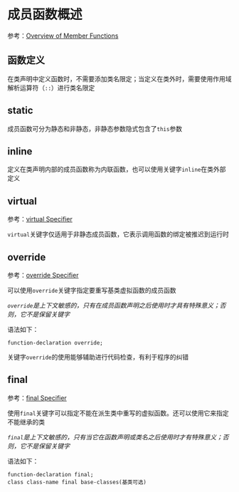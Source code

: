 
# 成员函数概述

参考：[Overview of Member Functions](https://docs.microsoft.com/en-us/cpp/cpp/overview-of-member-functions?view=vs-2019)

## 函数定义

在类声明中定义函数时，不需要添加类名限定；当定义在类外时，需要使用作用域解析运算符（`::`）进行类名限定

## static

成员函数可分为静态和非静态，非静态参数隐式包含了`this`参数

## inline

定义在类声明内部的成员函数称为内联函数，也可以使用关键字`inline`在类外部定义

## virtual

参考：[virtual Specifier](https://docs.microsoft.com/en-us/cpp/cpp/virtual-specifier?view=vs-2019)

`virtual`关键字仅适用于非静态成员函数，它表示调用函数的绑定被推迟到运行时

## override

参考：[override Specifier](https://docs.microsoft.com/en-us/cpp/cpp/override-specifier?view=vs-2019)

可以使用`override`关键字指定要重写基类虚拟函数的成员函数

*`override`是上下文敏感的，只有在成员函数声明之后使用时才具有特殊意义；否则，它不是保留关键字*

语法如下：

```
function-declaration override;
```

关键字`override`的使用能够辅助进行代码检查，有利于程序的纠错

## final

参考：[final Specifier](https://docs.microsoft.com/en-us/cpp/cpp/final-specifier?view=vs-2019)

使用`final`关键字可以指定不能在派生类中重写的虚拟函数。还可以使用它来指定不能继承的类

*`final`是上下文敏感的，只有当它在函数声明或类名之后使用时才有特殊意义；否则，它不是保留关键字*

语法如下：

```
function-declaration final;
class class-name final base-classes(基类可选)
```